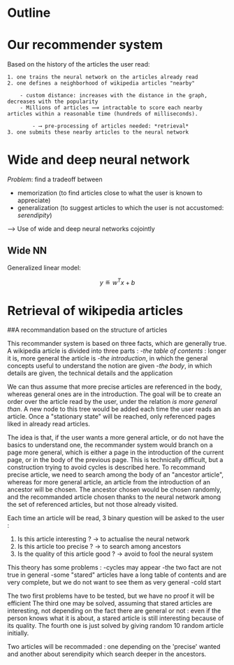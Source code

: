 # Outline


# Our recommender system

Based on the history of the articles the user read:

    1. one trains the neural network on the articles already read
    2. one defines a neighborhood of wikipedia articles "nearby"

        - custom distance: increases with the distance in the graph, decreases with the popularity
        - Millions of articles ⟹ intractable to score each nearby articles within a reasonable time (hundreds of milliseconds).

            - ⟶ pre-processing of articles needed: *retrieval*
    3. one submits these nearby articles to the neural network


# Wide and deep neural network


*Problem*: find a tradeoff between

- memorization (to find articles close to what the user is known to appreciate)
- generalization (to suggest articles to which the user is not accustomed: *serendipity*)

⟶ Use of wide and deep neural networks cojointly

## Wide NN

Generalized linear model:

$$y ≝ w^T x + b$$


# Retrieval of wikipedia articles


##A recommandation based on the structure of articles

This recommander system is based on three facts, which are generally true. A wikipedia article is divided into three parts :
-*the table of contents* : longer it is, more general the article is
-*the introduction*, in which the general concepts useful to understand the notion are given
-*the body*, in which details are given, the technical details and the application


We can thus assume that more precise articles are referenced in the body, whereas general ones are in the introduction. The goal will be to create an order over the article read by the user, under the relation *is more general than*.
A new node to this tree would be added each time the user reads an article. Once a "stationary state" will be reached, only referenced pages liked in already read articles.

The idea is that, if the user wants a more general article, or do not have the basics to understand one, the recommander system would branch on a page more general, which is either a page in the introduction of the current page, or in the body of the previous page. This is technically difficult, but a construction trying to avoid cycles is described here.
To recommand precise article, we need to search among the body of an "ancestor article", whereas for more general article, an article from the introduction of an ancestor will be chosen. The ancestor chosen would be chosen randomly, and the recommanded article chosen thanks to the neural network among the set of referenced articles, but not those already visited.

Each time an article will be read, 3 binary question will be asked to the user :
1. Is this article interesting ? -> to actualise the neural network
2. Is this article too precise ? -> to search among ancestors
3. Is the quality of this article good ? -> avoid to fool the neural system

This theory has some problems :
-cycles may appear
-the two fact are not true in general
-some "stared" articles have a long table of contents and are very complete, but we do not want to see them as very general
-cold start


The two first problems have to be tested, but we have no proof it will be efficient
The third one may be solved, assuming that stared articles are interesting, not depending on the fact there are general or not : even if the person knows what it is about, a stared article is still interesting because of its quality.
The fourth one is just solved by giving random 10 random article initially.

Two articles will be recommaded : one depending on the 'precise' wanted and another about serendipity which search deeper in the ancestors. 
